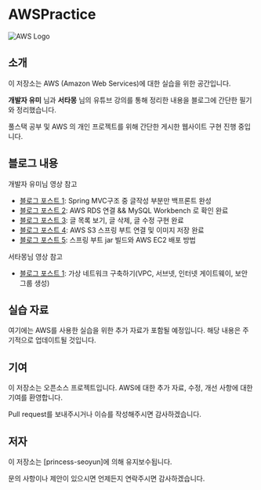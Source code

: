 # AWSPractice

![AWS Logo](https://upload.wikimedia.org/wikipedia/commons/thumb/9/93/Amazon_Web_Services_Logo.svg/512px-Amazon_Web_Services_Logo.svg.png)

## 소개

이 저장소는 AWS (Amazon Web Services)에 대한 실습을 위한 공간입니다.

**개발자 유미** 님과 **서타몽** 님의 유튜브 강의를 통해 정리한 내용을 블로그에 간단한 필기와 정리했습니다.

풀스택 공부 및 AWS 의 개인 프로젝트를 위해 간단한 게시한 웹사이트 구현 진행 중입니다.


## 블로그 내용

개발자 유미님 영상 참고
- [블로그 포스트 1](https://thisiswatchworld.tistory.com/9): Spring MVC구조 중 글작성 부분만 백프론트 완성
- [블로그 포스트 2](https://thisiswatchworld.tistory.com/10): AWS RDS 연결 && MySQL Workbench 로 확인 완료
- [블로그 포스트 3](https://thisiswatchworld.tistory.com/11): 글 목록 보기, 글 삭제, 글 수정 구현 완료
- [블로그 포스트 4](https://thisiswatchworld.tistory.com/12): AWS S3 스프링 부트 연결 및 이미지 저장 완료
- [블로그 포스트 5](https://thisiswatchworld.tistory.com/13): 스프링 부트 jar 빌드와 AWS EC2 배포 방법

서타몽님 영상 참고
- [블로그 포스트 1](https://thisiswatchworld.tistory.com/15): 가상 네트워크 구축하기(VPC, 서브넷, 인터넷 게이트웨이, 보안 그룹 생성)


## 실습 자료

여기에는 AWS를 사용한 실습을 위한 추가 자료가 포함될 예정입니다. 해당 내용은 주기적으로 업데이트될 것입니다.


## 기여

이 저장소는 오픈소스 프로젝트입니다. AWS에 대한 추가 자료, 수정, 개선 사항에 대한 기여를 환영합니다. 

Pull request를 보내주시거나 이슈를 작성해주시면 감사하겠습니다.


## 저자

이 저장소는 [princess-seoyun]에 의해 유지보수됩니다. 

문의 사항이나 제안이 있으시면 언제든지 연락주시면 감사하겠습니다.
